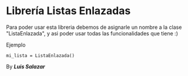 # Librería Listas Enlazadas

Para poder usar esta libreria debemos de asignarle
un nombre a la clase "ListaEnlazada", y asi poder
usar todas las funcionalidades que tiene :)

Ejemplo
```
mi_lista = ListaEnlazada()
```

By ***Luis Salazar***